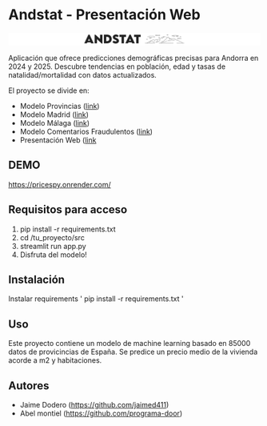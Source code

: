 # 

# Andstat - Presentación Web
![sobrenosotros](https://github.com/jaimed411/Andstat/blob/main/img/logo.png)

Aplicación que ofrece predicciones demográficas precisas para Andorra en 2024 y 2025. Descubre tendencias en población, edad y tasas de natalidad/mortalidad con datos actualizados.

El proyecto se divide en:
- Modelo Provincias ([link](https://github.com/jaimed411/PROYECTO-FINAL))
- Modelo Madrid ([link](https://github.com/jaimed411/PROYECTO-FINAL-MADRID))
- Modelo Málaga ([link](https://github.com/jaimed411/PROYECTO-FINAL-MALAGA))
- Modelo Comentarios Fraudulentos ([link](https://github.com/jaimed411/PROYECTO-FINAL-NLP))
- Presentación Web ([link](https://github.com/jaimed411/PROYECTO-FINAL-WEB)



## DEMO

https://pricespy.onrender.com/


## Requisitos para acceso

1. pip install -r requirements.txt
2. cd /tu_proyecto/src
3. streamlit run app.py
4. Disfruta del modelo! 


## Instalación

Instalar requirements ' pip install -r requirements.txt ' 


## Uso

Este proyecto contiene un modelo de machine learning basado en 85000 datos de provicincias de España. Se predice un precio medio de la vivienda acorde a m2 y habitaciones.


## Autores

- Jaime Dodero (https://github.com/jaimed411)
- Abel montiel (https://github.com/programa-door)
